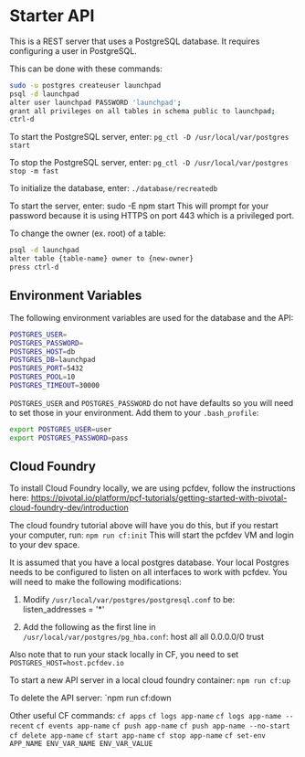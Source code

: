 
# Starter API

This is a REST server that uses a PostgreSQL database.
It requires configuring a user in PostgreSQL.

This can be done with these commands:
````bash
sudo -u postgres createuser launchpad
psql -d launchpad
alter user launchpad PASSWORD 'launchpad';
grant all privileges on all tables in schema public to launchpad;
ctrl-d
````

To start the PostgreSQL server, enter:
`pg_ctl -D /usr/local/var/postgres start`

To stop the PostgreSQL server, enter:
`pg_ctl -D /usr/local/var/postgres stop -m fast`

To initialize the database, enter:
`./database/recreatedb`

To start the server, enter:
sudo -E npm start
This will prompt for your password because it is
using HTTPS on port 443 which is a privileged port.

To change the owner (ex. root) of a table:
```bash
psql -d launchpad
alter table {table-name} owner to {new-owner}
press ctrl-d
```

## Environment Variables

The following environment variables are used for the database and the API:

```bash
POSTGRES_USER=
POSTGRES_PASSWORD=
POSTGRES_HOST=db
POSTGRES_DB=launchpad
POSTGRES_PORT=5432
POSTGRES_POOL=10
POSTGRES_TIMEOUT=30000
```

`POSTGRES_USER` and `POSTGRES_PASSWORD` do not have defaults so you will need to set those in your environment.
Add them to your `.bash_profile`:
```bash
export POSTGRES_USER=user
export POSTGRES_PASSWORD=pass
```

## Cloud Foundry

To install Cloud Foundry locally, we are using pcfdev, follow the instructions here:
https://pivotal.io/platform/pcf-tutorials/getting-started-with-pivotal-cloud-foundry-dev/introduction

The cloud foundry tutorial above will have you do this, but if you restart your computer, run:
`npm run cf:init`
This will start the pcfdev VM and login to your dev space.

It is assumed that you have a local postgres database.
Your local Postgres needs to be configured to listen on all interfaces to work with pcfdev.
You will need to make the following modifications:

1) Modify `/usr/local/var/postgres/postgresql.conf` to be:
listen_addresses = '*'

2) Add the following as the first line in `/usr/local/var/postgres/pg_hba.conf`:
host    all             all             0.0.0.0/0               trust

Also note that to run your stack locally in CF, you need to set
`POSTGRES_HOST=host.pcfdev.io`

To start a new API server in a local cloud foundry container:
`npm run cf:up`

To delete the API server:
`npm run cf:down

Other useful CF commands:
`cf apps`
`cf logs app-name`
`cf logs app-name --recent`
`cf events app-name`
`cf push app-name`
`cf push app-name --no-start`
`cf delete app-name`
`cf start app-name`
`cf stop app-name`
`cf set-env APP_NAME ENV_VAR_NAME ENV_VAR_VALUE`
